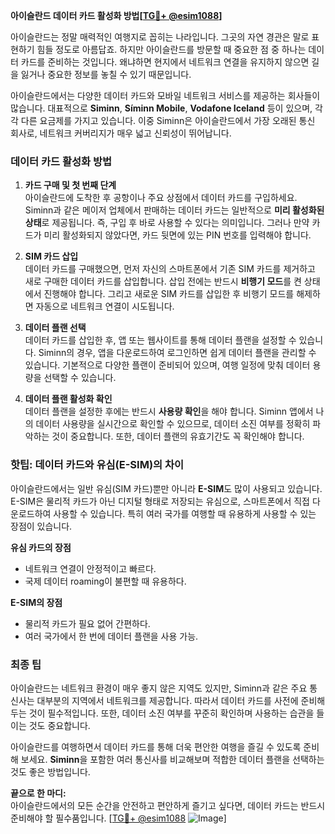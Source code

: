 **아이슬란드 데이터 카드 활성화 방법[[TG💪+ @esim1088](https://t.me/s/esim1088)]**

아이슬란드는 정말 매력적인 여행지로 꼽히는 나라입니다. 그곳의 자연 경관은 말로 표현하기 힘들 정도로 아름답죠. 하지만 아이슬란드를 방문할 때 중요한 점 중 하나는 데이터 카드를 준비하는 것입니다. 왜냐하면 현지에서 네트워크 연결을 유지하지 않으면 길을 잃거나 중요한 정보를 놓칠 수 있기 때문입니다.

아이슬란드에서는 다양한 데이터 카드와 모바일 네트워크 서비스를 제공하는 회사들이 많습니다. 대표적으로 **Siminn**, **Síminn Mobile**, **Vodafone Iceland** 등이 있으며, 각각 다른 요금제를 가지고 있습니다. 이중 Siminn은 아이슬란드에서 가장 오래된 통신 회사로, 네트워크 커버리지가 매우 넓고 신뢰성이 뛰어납니다.

### 데이터 카드 활성화 방법

1. **카드 구매 및 첫 번째 단계**  
   아이슬란드에 도착한 후 공항이나 주요 상점에서 데이터 카드를 구입하세요. Siminn과 같은 메이저 업체에서 판매하는 데이터 카드는 일반적으로 **미리 활성화된 상태**로 제공됩니다. 즉, 구입 후 바로 사용할 수 있다는 의미입니다. 그러나 만약 카드가 미리 활성화되지 않았다면, 카드 뒷면에 있는 PIN 번호를 입력해야 합니다.

2. **SIM 카드 삽입**  
   데이터 카드를 구매했으면, 먼저 자신의 스마트폰에서 기존 SIM 카드를 제거하고 새로 구매한 데이터 카드를 삽입합니다. 삽입 전에는 반드시 **비행기 모드**를 켠 상태에서 진행해야 합니다. 그리고 새로운 SIM 카드를 삽입한 후 비행기 모드를 해제하면 자동으로 네트워크 연결이 시도됩니다.

3. **데이터 플랜 선택**  
   데이터 카드를 삽입한 후, 앱 또는 웹사이트를 통해 데이터 플랜을 설정할 수 있습니다. Siminn의 경우, 앱을 다운로드하여 로그인하면 쉽게 데이터 플랜을 관리할 수 있습니다. 기본적으로 다양한 플랜이 준비되어 있으며, 여행 일정에 맞춰 데이터 용량을 선택할 수 있습니다.

4. **데이터 플랜 활성화 확인**  
   데이터 플랜을 설정한 후에는 반드시 **사용량 확인**을 해야 합니다. Siminn 앱에서 나의 데이터 사용량을 실시간으로 확인할 수 있으므로, 데이터 소진 여부를 정확히 파악하는 것이 중요합니다. 또한, 데이터 플랜의 유효기간도 꼭 확인해야 합니다.

### 핫팁: 데이터 카드와 유심(E-SIM)의 차이

아이슬란드에서는 일반 유심(SIM 카드)뿐만 아니라 **E-SIM**도 많이 사용되고 있습니다. E-SIM은 물리적 카드가 아닌 디지털 형태로 저장되는 유심으로, 스마트폰에서 직접 다운로드하여 사용할 수 있습니다. 특히 여러 국가를 여행할 때 유용하게 사용할 수 있는 장점이 있습니다.

**유심 카드의 장점**  
- 네트워크 연결이 안정적이고 빠르다.  
- 국제 데이터 roaming이 불편할 때 유용하다.  

**E-SIM의 장점**  
- 물리적 카드가 필요 없어 간편하다.  
- 여러 국가에서 한 번에 데이터 플랜을 사용 가능.  

### 최종 팁

아이슬란드는 네트워크 환경이 매우 좋지 않은 지역도 있지만, Siminn과 같은 주요 통신사는 대부분의 지역에서 네트워크를 제공합니다. 따라서 데이터 카드를 사전에 준비해 두는 것이 필수적입니다. 또한, 데이터 소진 여부를 꾸준히 확인하며 사용하는 습관을 들이는 것도 중요합니다.

아이슬란드를 여행하면서 데이터 카드를 통해 더욱 편안한 여행을 즐길 수 있도록 준비해 보세요. **Siminn**을 포함한 여러 통신사를 비교해보며 적합한 데이터 플랜을 선택하는 것도 좋은 방법입니다.

**끝으로 한 마디:**  
아이슬란드에서의 모든 순간을 안전하고 편안하게 즐기고 싶다면, 데이터 카드는 반드시 준비해야 할 필수품입니다. [[TG💪+ @esim1088](https://t.me/s/esim1088) ![Image](https://i.postimg.cc/Y0z9fWf4/image.png)]